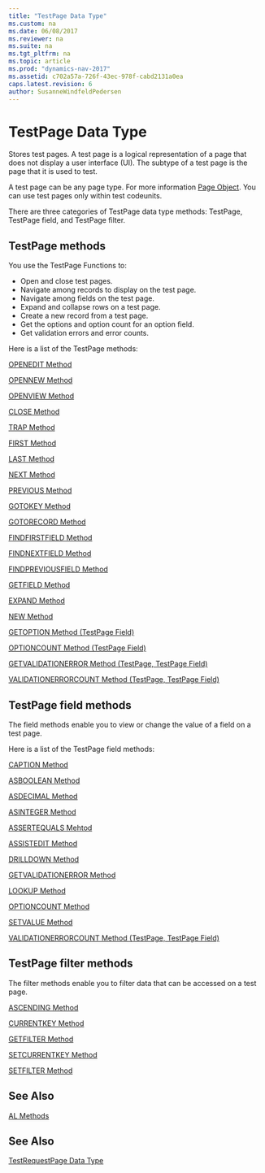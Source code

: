 ```yaml
---
title: "TestPage Data Type"
ms.custom: na
ms.date: 06/08/2017
ms.reviewer: na
ms.suite: na
ms.tgt_pltfrm: na
ms.topic: article
ms.prod: "dynamics-nav-2017"
ms.assetid: c702a57a-726f-43ec-978f-cabd2131a0ea
caps.latest.revision: 6
author: SusanneWindfeldPedersen
---
```

# TestPage Data Type
Stores test pages. A test page is a logical representation of a page that does not display a user interface (UI). The subtype of a test page is the page that it is used to test.  
  
A test page can be any page type. For more information [Page Object](../devenv-page-object.md). You can use test pages only within test codeunits.

There are three categories of TestPage data type methods: TestPage, TestPage field, and TestPage filter.
  
## TestPage methods
You use the TestPage Functions to:
-   Open and close test pages.
-   Navigate among records to display on the test page.
-   Navigate among fields on the test page.
-   Expand and collapse rows on a test page.
-   Create a new record from a test page.
-   Get the options and option count for an option field.
-   Get validation errors and error counts.

Here is a list of the TestPage methods:

[OPENEDIT Method](devenv-OPENEDIT-Method-TestPage.md)

[OPENNEW Method ](devenv-OPENNEW-Method-TestPage.md)

[OPENVIEW Method ](devenv-OPENVIEW-Method-TestPage.md)

[CLOSE Method ](devenv-CLOSE-Method-TestPage.md)

[TRAP Method ](devenv-TRAP-Method-TestPage.md)

[FIRST Method ](devenv-FIRST-Method-TestPage.md)

[LAST Method ](devenv-LAST-Method-TestPage.md)

[NEXT Method ](devenv-NEXT-Method-TestPage.md)

[PREVIOUS Method ](devenv-PREVIOUS-Method-TestPage.md)

[GOTOKEY Method ](devenv-GOTOKEY-Method-TestPage.md)

[GOTORECORD Method ](devenv-GOTORECORD-Method-TestPage.md)

[FINDFIRSTFIELD Method ](devenv-FINDFIRSTFIELD-Method-TestPage.md)

[FINDNEXTFIELD Method ](devenv-FINDNEXTFIELD-Method-TestPage.md)

[FINDPREVIOUSFIELD Method ](devenv-FINDPREVIOUSFIELD-Method-TestPage.md)

[GETFIELD Method ](devenv-GETFIELD-Method-TestPage.md) 

[EXPAND Method ](devenv-EXPAND-Method-TestPage.md)

[NEW Method ](devenv-NEW-Method-TestPage.md)

[GETOPTION Method \(TestPage Field\)](devenv-GETOPTION-Method-TestPage-Field.md)

[OPTIONCOUNT Method \(TestPage Field\)](devenv-OPTIONCOUNT-Method-TestPage-Field.md)

[GETVALIDATIONERROR Method \(TestPage, TestPage Field\)](devenv-GETVALIDATIONERROR-Method-TestPage-TestPage-Field.md)

[VALIDATIONERRORCOUNT Method \(TestPage, TestPage Field\)](devenv-VALIDATIONERRORCOUNT-Method-TestPage-TestPage-Field.md)

## TestPage field methods
The field methods enable you to view or change the value of a field on a test page.

Here is a list of the TestPage field methods:

[CAPTION Method](devenv-caption-method-fieldref-testpage-field.md)

[ASBOOLEAN Method](devenv-asboolean-method-testpage-field)

[ASDECIMAL Method](devenv-asdecimal-method-testpage-field)

[ASINTEGER Method](devenv-asinteger-method-testpage-field)

[ASSERTEQUALS Mehtod](devenv-assertequals-method-testpage-field)

[ASSISTEDIT Method](devenv-assistedit-method-testpage-field)

[DRILLDOWN Method](devenv-drilldown-method-testpage-field)

[GETVALIDATIONERROR Method](devenv-GETVALIDATIONERROR-Method-TestPage-TestPage-Field.md)

[LOOKUP Method](devenv-lookup-method-testpage-field)

[OPTIONCOUNT Method](devenv-optioncount-method-testpage-field)

[SETVALUE Method](devenv-setvalue-method-testpage-field)

[VALIDATIONERRORCOUNT Method \(TestPage, TestPage Field\)](devenv-VALIDATIONERRORCOUNT-Method-TestPage-TestPage-Field.md)

## TestPage filter methods
The filter methods enable you to filter data that can be accessed on a test page.

[ASCENDING Method](devenv-ascending-method-testpage-filter)

[CURRENTKEY Method](devenv-currentkey-method-testpage-filter)

[GETFILTER Method](devenv-getfilter-method-testpage-filter)

[SETCURRENTKEY Method](devenv-setcurrentkey-method-testpage-filter)

[SETFILTER Method](devenv-setfilter-method-testpage-filter)

## See Also
[AL Methods](../devenv-al-methods.md)  









## See Also  
 [TestRequestPage Data Type](devenv-testrequestpage-data-type.md)